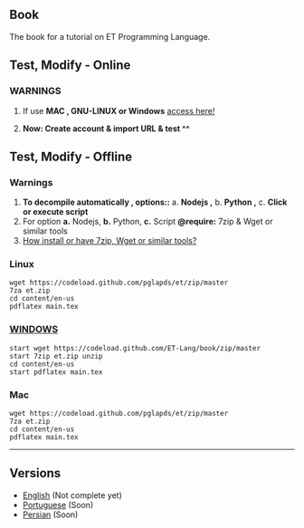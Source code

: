 ## Book

The book for a tutorial on ET Programming Language.


## Test, Modify - Online

### WARNINGS

1. If use **MAC , GNU-LINUX or Windows** [access here!](https://pt.overleaf.com)

2. **Now: Create account & import URL & test ^^**

## Test, Modify - Offline

### Warnings 

1. **To decompile automatically , options::** a. **Nodejs ,**  b. **Python ,** c. **Click or execute script**
2. For option **a.** Nodejs, **b.** Python, **c.** Script **@require:** 7zip & Wget or similar tools
3. [How install or have 7zip, Wget or similar tools?](how.md)


### Linux

```
wget https://codeload.github.com/pglapds/et/zip/master
7za et.zip 
cd content/en-us
pdflatex main.tex
```

### [WINDOWS](WINDOWS.md)

```
start wget https://codeload.github.com/ET-Lang/book/zip/master
start 7zip et.zip unzip 
cd content/en-us
start pdflatex main.tex
```

### Mac

```
wget https://codeload.github.com/pglapds/et/zip/master
7za et.zip 
cd content/en-us
pdflatex main.tex
```

------------

## Versions 

- [English](/content/en-us) (Not complete yet)
- [Portuguese](/content/pt-br) (Soon)
- [Persian](/content/fa-ir) (Soon)

